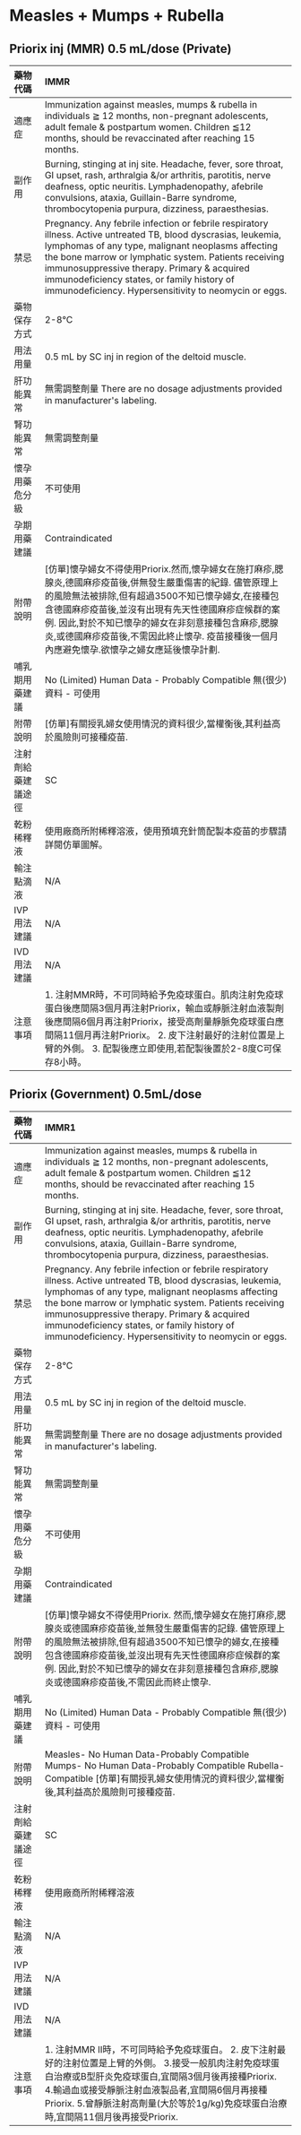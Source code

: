 # Measles + Mumps + Rubella

## Priorix inj (MMR) 0.5 mL/dose (Private)

| 藥物代碼           | IMMR                                                                                                                                                                                                                                                                                                                                                                               |
|:-------------------|:-----------------------------------------------------------------------------------------------------------------------------------------------------------------------------------------------------------------------------------------------------------------------------------------------------------------------------------------------------------------------------------|
| 適應症             | Immunization against measles, mumps & rubella in individuals ≧ 12 months, non-pregnant adolescents, adult female & postpartum women. Children ≦12 months, should be revaccinated after reaching 15 months.                                                                                                                                                                         |
| 副作用             | Burning, stinging at inj site. Headache, fever, sore throat, GI upset, rash, arthralgia &/or arthritis, parotitis, nerve deafness, optic neuritis. Lymphadenopathy, afebrile convulsions, ataxia, Guillain-Barre syndrome, thrombocytopenia purpura, dizziness, paraesthesias.                                                                                                     |
| 禁忌               | Pregnancy. Any febrile infection or febrile respiratory illness. Active untreated TB, blood dyscrasias, leukemia, lymphomas of any type, malignant neoplasms affecting the bone marrow or lymphatic system. Patients receiving immunosuppressive therapy. Primary & acquired immunodeficiency states, or family history of immunodeficiency. Hypersensitivity to neomycin or eggs. |
| 藥物保存方式       | 2-8℃                                                                                                                                                                                                                                                                                                                                                                               |
| 用法用量           | 0.5 mL by SC inj in region of the deltoid muscle.                                                                                                                                                                                                                                                                                                                                  |
| 肝功能異常         | 無需調整劑量  There are no dosage adjustments provided in manufacturer's labeling.                                                                                                                                                                                                                                                                                                 |
| 腎功能異常         | 無需調整劑量                                                                                                                                                                                                                                                                                                                                                                       |
| 懷孕用藥危分級     | 不可使用                                                                                                                                                                                                                                                                                                                                                                           |
| 孕期用藥建議       | Contraindicated                                                                                                                                                                                                                                                                                                                                                                    |
| 附帶說明           | [仿單]懷孕婦女不得使用Priorix.然而,懷孕婦女在施打麻疹,腮腺炎,德國麻疹疫苗後,併無發生嚴重傷害的紀錄. 儘管原理上的風險無法被排除,但有超過3500不知已懷孕婦女,在接種包含德國麻疹疫苗後,並沒有出現有先天性德國麻疹症候群的案例. 因此,對於不知已懷孕的婦女在非刻意接種包含麻疹,腮腺炎,或德國麻疹疫苗後,不需因此終止懷孕. 疫苗接種後一個月內應避免懷孕.欲懷孕之婦女應延後懷孕計劃.        |
| 哺乳期用藥建議     | No (Limited) Human Data - Probably Compatible 無(很少)資料 - 可使用                                                                                                                                                                                                                                                                                                                |
| 附帶說明           | [仿單]有關授乳婦女使用情況的資料很少,當權衡後,其利益高於風險則可接種疫苗.                                                                                                                                                                                                                                                                                                          |
| 注射劑給藥建議途徑 | SC                                                                                                                                                                                                                                                                                                                                                                                 |
| 乾粉稀釋液         | 使用廠商所附稀釋溶液，使用預填充針筒配製本疫苗的步驟請詳閱仿單圖解。                                                                                                                                                                                                                                                                                                               |
| 輸注點滴液         | N/A                                                                                                                                                                                                                                                                                                                                                                                |
| IVP 用法建議       | N/A                                                                                                                                                                                                                                                                                                                                                                                |
| IVD 用法建議       | N/A                                                                                                                                                                                                                                                                                                                                                                                |
| 注意事項           | 1. 注射MMR時，不可同時給予免疫球蛋白。肌肉注射免疫球蛋白後應間隔3個月再注射Priorix，輸血或靜脈注射血液製劑後應間隔6個月再注射Priorix，接受高劑量靜脈免疫球蛋白應間隔11個月再注射Priorix。 2. 皮下注射最好的注射位置是上臂的外側。 3. 配製後應立即使用,若配製後置於2-8度C可保存8小時。                                                                                              |

## Priorix (Government) 0.5mL/dose

| 藥物代碼           | IMMR1                                                                                                                                                                                                                                                                                                                                                                              |
|:-------------------|:-----------------------------------------------------------------------------------------------------------------------------------------------------------------------------------------------------------------------------------------------------------------------------------------------------------------------------------------------------------------------------------|
| 適應症             | Immunization against measles, mumps & rubella in individuals ≧ 12 months, non-pregnant adolescents, adult female & postpartum women. Children ≦12 months, should be revaccinated after reaching 15 months.                                                                                                                                                                         |
| 副作用             | Burning, stinging at inj site. Headache, fever, sore throat, GI upset, rash, arthralgia &/or arthritis, parotitis, nerve deafness, optic neuritis. Lymphadenopathy, afebrile convulsions, ataxia, Guillain-Barre syndrome, thrombocytopenia purpura, dizziness, paraesthesias.                                                                                                     |
| 禁忌               | Pregnancy. Any febrile infection or febrile respiratory illness. Active untreated TB, blood dyscrasias, leukemia, lymphomas of any type, malignant neoplasms affecting the bone marrow or lymphatic system. Patients receiving immunosuppressive therapy. Primary & acquired immunodeficiency states, or family history of immunodeficiency. Hypersensitivity to neomycin or eggs. |
| 藥物保存方式       | 2-8℃                                                                                                                                                                                                                                                                                                                                                                               |
| 用法用量           | 0.5 mL by SC inj in region of the deltoid muscle.                                                                                                                                                                                                                                                                                                                                  |
| 肝功能異常         | 無需調整劑量  There are no dosage adjustments provided in manufacturer's labeling.                                                                                                                                                                                                                                                                                                 |
| 腎功能異常         | 無需調整劑量                                                                                                                                                                                                                                                                                                                                                                       |
| 懷孕用藥危分級     | 不可使用                                                                                                                                                                                                                                                                                                                                                                           |
| 孕期用藥建議       | Contraindicated                                                                                                                                                                                                                                                                                                                                                                    |
| 附帶說明           | [仿單]懷孕婦女不得使用Priorix. 然而,懷孕婦女在施打麻疹,腮腺炎或德國麻疹疫苗後,並無發生嚴重傷害的記錄. 儘管原理上的風險無法被排除,但有超過3500不知已懷孕的婦女,在接種包含德國麻疹疫苗後,並沒出現有先天性德國麻疹症候群的案例. 因此,對於不知已懷孕的婦女在非刻意接種包含麻疹,腮腺炎或德國麻疹疫苗後,不需因此而終止懷孕.                                                              |
| 哺乳期用藥建議     | No (Limited) Human Data - Probably Compatible 無(很少)資料 - 可使用                                                                                                                                                                                                                                                                                                                |
| 附帶說明           | Measles- No Human Data-Probably Compatible Mumps- No Human Data-Probably Compatible Rubella- Compatible [仿單]有關授乳婦女使用情況的資料很少,當權衡後,其利益高於風險則可接種疫苗.                                                                                                                                                                                                  |
| 注射劑給藥建議途徑 | SC                                                                                                                                                                                                                                                                                                                                                                                 |
| 乾粉稀釋液         | 使用廠商所附稀釋溶液                                                                                                                                                                                                                                                                                                                                                               |
| 輸注點滴液         | N/A                                                                                                                                                                                                                                                                                                                                                                                |
| IVP 用法建議       | N/A                                                                                                                                                                                                                                                                                                                                                                                |
| IVD 用法建議       | N/A                                                                                                                                                                                                                                                                                                                                                                                |
| 注意事項           | 1. 注射MMR II時，不可同時給予免疫球蛋白。 2. 皮下注射最好的注射位置是上臂的外側。 3.接受一般肌肉注射免疫球蛋白治療或B型肝炎免疫球蛋白,宜間隔3個月後再接種Priorix. 4.輸過血或接受靜脈注射血液製品者,宜間隔6個月再接種Priorix. 5.曾靜脈注射高劑量(大於等於1g/kg)免疫球蛋白治療時,宜間隔11個月後再接受Priorix.                                                                        |

